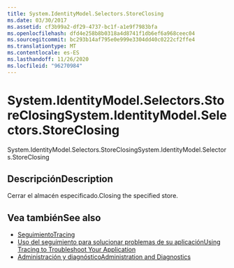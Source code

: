 ```yaml
---
title: System.IdentityModel.Selectors.StoreClosing
ms.date: 03/30/2017
ms.assetid: cf3b99a2-df29-4737-bc1f-a1e9f7983bfa
ms.openlocfilehash: dfd4e258b8b0318a4d8741f1db6ef6a968ceec04
ms.sourcegitcommit: bc293b14af795e0e999e3304dd40c0222cf2ffe4
ms.translationtype: MT
ms.contentlocale: es-ES
ms.lasthandoff: 11/26/2020
ms.locfileid: "96270984"
---
```

# <a name="systemidentitymodelselectorsstoreclosing"></a><span data-ttu-id="a65e8-102">System.IdentityModel.Selectors.StoreClosing</span><span class="sxs-lookup"><span data-stu-id="a65e8-102">System.IdentityModel.Selectors.StoreClosing</span></span>

<span data-ttu-id="a65e8-103">System.IdentityModel.Selectors.StoreClosing</span><span class="sxs-lookup"><span data-stu-id="a65e8-103">System.IdentityModel.Selectors.StoreClosing</span></span>  
  
## <a name="description"></a><span data-ttu-id="a65e8-104">Descripción</span><span class="sxs-lookup"><span data-stu-id="a65e8-104">Description</span></span>  

 <span data-ttu-id="a65e8-105">Cerrar el almacén especificado.</span><span class="sxs-lookup"><span data-stu-id="a65e8-105">Closing the specified store.</span></span>  
  
## <a name="see-also"></a><span data-ttu-id="a65e8-106">Vea también</span><span class="sxs-lookup"><span data-stu-id="a65e8-106">See also</span></span>

- [<span data-ttu-id="a65e8-107">Seguimiento</span><span class="sxs-lookup"><span data-stu-id="a65e8-107">Tracing</span></span>](index.md)
- [<span data-ttu-id="a65e8-108">Uso del seguimiento para solucionar problemas de su aplicación</span><span class="sxs-lookup"><span data-stu-id="a65e8-108">Using Tracing to Troubleshoot Your Application</span></span>](using-tracing-to-troubleshoot-your-application.md)
- [<span data-ttu-id="a65e8-109">Administración y diagnóstico</span><span class="sxs-lookup"><span data-stu-id="a65e8-109">Administration and Diagnostics</span></span>](../index.md)
